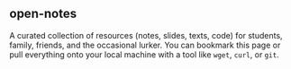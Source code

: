 ## open-notes

A curated collection of resources (notes, slides, texts, code) for students, family, friends, and the occasional lurker. You can bookmark this page or pull everything onto your local machine with a tool like ```wget```, ```curl```, or ```git```.
